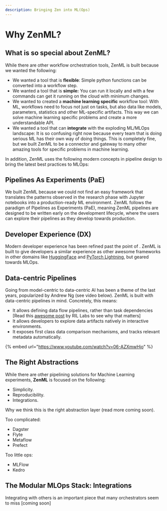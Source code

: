 ```yaml
---
description: Bringing Zen into ML(Ops)
---
```


# Why ZenML?

## What is so special about ZenML?

While there are other workflow orchestration tools, ZenML is built because we wanted the following:

- We wanted a tool that is **flexible**: Simple python functions can be converted into a workflow step.
- We wanted a tool that is **simple:** You can run it locally and with a few commands can get it running on the cloud with minimum changes.
- We wanted to created a **machine learning specific** workflow tool: With ML, workflows need to focus not just on tasks, but also data like models, parameters, statistics and other ML-specific artifacts. This way we can solve machine learning specific problems and create a more understandable API.
- We wanted a tool that can **integrate** with the exploding ML/MLOps landscape: It is so confusing right now because every team that is doing serious ML has their own way of doing things. This is completely fine, but we built ZenML to be a connector and gateway to many other amazing tools for specific problems in machine learning.

In addition, ZenML uses the following modern concepts in pipeline design to bring the latest best practices to MLOps:

## Pipelines As Experiments (PaE)

We built ZenML because we could not find an easy framework that translates the patterns observed in the research phase with Jupyter notebooks into a production-ready ML environment. ZenML follows the paradigm of Pipelines as Experiments (PaE), meaning ZenML pipelines are designed to be written early on the development lifecycle, where the users can explore their pipelines as they develop towards production.

## Developer Experience (DX)

Modern developer experience has been refined past the point of . ZenML is built to give developers a similar experience as other awesome frameworks in other domains like [HuggingFace](https://huggingface.co) and [PyTorch Lightning](https://www.pytorchlightning.ai), but geared towards MLOps.

## Data-centric Pipelines

Going from model-centric to data-centric AI has been a theme of the last years, popularized by Andrew Ng (see video below). ZenML is built with data-centric pipelines in mind. Concretely, this means:

- It allows defining data flow pipelines, rather than task dependencies \[Read this [awesome post](https://rillabs.org/posts/workflows-dataflow-not-task-deps) by RIL Labs to see why that matters]
- It allows developers to explore data artifacts natively in interactive environments.
- It exposes first class data comparison mechanisms, and tracks relevant metadata automatically.

{% embed url="https://www.youtube.com/watch?v=06-AZXmwHjo" %}

## The Right Abstractions

While there are other pipelining solutions for Machine Learning experiments, **ZenML** is focused on the following:

- Simplicity.
- Reproducibility.
- Integrations.

Why we think this is the right abstraction layer (read more coming soon).

Too complicated:

- Dagster
- Flyte
- Metaflow
- Prefect

Too little ops:

- MLFlow
- Kedro

## The Modular MLOps Stack: Integrations

Integrating with others is an important piece that many orchestrators seem to miss \[coming soon]
